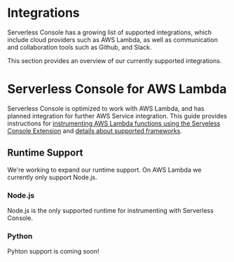 <!--
title: AWS Lambda 
menuText: Integrations
description: Compatible Serverless Console Platform
menuOrder: 3
-->

# Integrations
Serverless Console has a growing list of supported integrations,
which include cloud providers such as AWS Lambda, as well as
communication and collaboration tools such as Github, and Slack.

This section provides an overview of our currently supported integrations.

# Serverless Console for AWS Lambda

Serverless Console is optimized to work with AWS Lambda, and has planned integration
for further AWS Service integration. This guide provides instructions
for [instrumenting AWS Lambda functions using the Serveless Console Extension](extension.md) 
and [details about supported frameworks](frameworks.md).

## Runtime Support
We're working to expand our runtime support. 
On AWS Lambda we currently only support Node.js.

### Node.js
Node.js is the only supported runtime for instrumenting with Serverless Console.

### Python
Pyhton support is coming soon!
